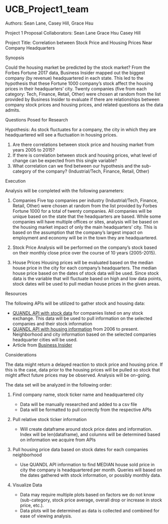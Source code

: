 # UCB_Project1_team
Authors: Sean Lane, Casey Hill, Grace Hsu

Project 1 Proposal
Collaborators: 
	Sean Lane
	Grace Hsu
	Casey Hill

Project Title: Correlation between Stock Price and Housing Prices Near Company Headquarters

Synopsis
	
Could the housing market be predicted by the stock market? From the Forbes Fortune 2017 data, Business Insider mapped out the biggest company (by revenue) headquartered in each state. This led to the hypothesis that these Fortune 1000 company’s stock affect the housing prices in their headquarters’ city. Twenty companies (five from each category: Tech, Finance, Retail, Other) were chosen at random from the list provided by Business Insider to evaluate if there are relationships between company stock prices and housing prices, and related questions as the data admits.

Questions Posed for Research

Hypothesis: As stock fluctuates for a company, the city in which they are headquartered will see a fluctuation in housing prices.
1.	Are there correlations between stock price  and housing market from years 2005 to 2015?
2.	If there is correlation between stock and housing prices, what level of change can be expected from this single variable?
3.	What correlation can we find between our hypothesis and the sub-category of the company? (Industrial/Tech, Finance, Retail, Other)

Execution

Analysis will be completed with the following parameters:

1.	Companies
Five top companies per industry (Industrial/Tech, Finance, Retail, Other) were chosen at random from the list provided by Forbes Fortune 1000 for a total of twenty companies. All companies will be unique based on the state that the headquarters are based. While some companies will have multiple offices or sites, analysis will be based on the housing market impact of only the main headquarters’ city. This is based on the assumption that the company’s largest impact on employment and economy will be in the town they are headquartered.


2.	Stock Price
	Analysis will be performed on the company’s stock based on their monthly close price over the course of 10 years (2005-2015).

3.	House Prices
Housing prices will be evaluated based on the median house price in the city for each company’s headquarters. The median house price based on the dates of stock data will be used. Since stock data is the variable that will fluctuate based on high and low data points, stock dates will be used to pull median house prices in the given areas. 

Resources

The following APIs will be utilized to gather stock and housing data:
* [QUANDL API with stock data](https://www.quandl.com/tools/api) for companies listed on any stock exchange. This data will be used to pull information on the selected companies and their stock information 
* [QUANDL API with housing information](https://blog.quandl.com/api-for-housing-data) from 2006 to present. Neighborhood and city information based on the selected companies headquarter cities will be used.
* Article from [Business Insider](https://www.businessinsider.com/biggest-company-almost-every-us-state-map-2018-5)


Considerations

The data might return a delayed reaction to stock price and housing price. If this is the case, data prior to the housing prices will be pulled so stock that might affect future prices may be observed. Analysis will be on-going. 

The data set will be analyzed in the following order:

1.	Find company name, stock ticker name and headquartered city
	* Data will be manually researched and added to a csv file
	* Data will be formatted to pull correctly from the respective APIs
	
2.	Pull relative stock ticker information
	* Will create dataframe around stock price dates and information. Index will be len(dataframe), and columns will be determined based on information we acquire from APIs
3.	Pull housing price data based on stock dates for each companies neighborhood
	* Use QUANDL API information to find MEDIAN house sold price in city the company is headquartered per month. Queries will based on the dates gathered with stock information, or possibly monthly data. 
4.	Visualize Data
	* Data may require multiple plots based on factors we do not know (sub-category, stock price average, overall drop or increase in stock price, etc.).
	* Data plots will be determined as data is collected and combined for ease of viewing analysis.
